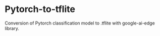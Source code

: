 # Pytorch-to-tflite
Conversion of Pytorch classification model to .tflite with google-ai-edge library.
